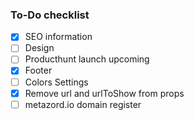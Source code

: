 ### To-Do checklist

- [x] SEO information
- [ ] Design
- [ ] Producthunt launch upcoming
- [x] Footer
- [ ] Colors Settings
- [x] Remove url and urlToShow from props
- [ ] metazord.io domain register